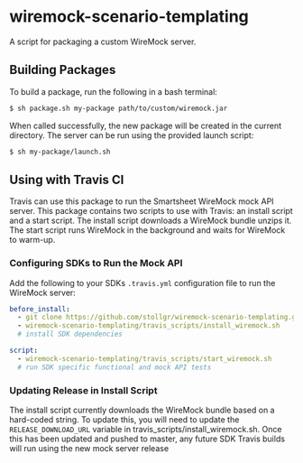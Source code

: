 # wiremock-scenario-templating
A script for packaging a custom WireMock server.

## Building Packages
To build a package, run the following in a bash terminal:

```bash
$ sh package.sh my-package path/to/custom/wiremock.jar
```

When called successfully, the new package will be created in the current directory. The server can be run using the provided launch script:

```bash
$ sh my-package/launch.sh
```

## Using with Travis CI
Travis can use this package to run the Smartsheet WireMock mock API server. This package contains two scripts to use with Travis: an install script and a start script. The install script downloads a WireMock bundle unzips it. The start script runs WireMock in the background and waits for WireMock to warm-up.

### Configuring SDKs to Run the Mock API
Add the following to your SDKs `.travis.yml` configuration file to run the WireMock server:

```yaml
before_install:
  - git clone https://github.com/stollgr/wiremock-scenario-templating.git
  - wiremock-scenario-templating/travis_scripts/install_wiremock.sh
  # install SDK dependencies

script:
  - wiremock-scenario-templating/travis_scripts/start_wiremock.sh
  # run SDK specific functional and mock API tests
```

### Updating Release in Install Script
The install script currently downloads the WireMock bundle based on a hard-coded string. To update this, you will need to update the `RELEASE_DOWNLOAD_URL` variable in travis_scripts/install_wiremock.sh. Once this has been updated and pushed to master, any future SDK Travis builds will run using the new mock server release

